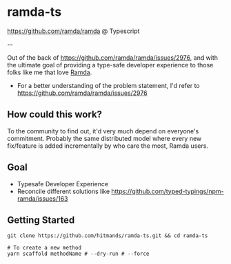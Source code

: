 # ramda-ts

<https://github.com/ramda/ramda> @ Typescript

--

Out of the back of <https://github.com/ramda/ramda/issues/2976>,
and with the ultimate goal of providing a type-safe developer experience
to those folks like me that love [Ramda](https://ramdajs.com).

- For a better understanding of the problem statement,
  I'd refer to <https://github.com/ramda/ramda/issues/2976>

## How could this work?

To the community to find out, it'd very much depend on everyone's commitment.
Probably the same distributed model where every new fix/feature is added
incrementally by who care the most, Ramda users.

## Goal

- Typesafe Developer Experience
- Reconcile different solutions like <https://github.com/typed-typings/npm-ramda/issues/163>

## Getting Started

```shell
git clone https://github.com/hitmands/ramda-ts.git && cd ramda-ts
```

```shell
# To create a new method
yarn scaffold methodName # --dry-run # --force
```
